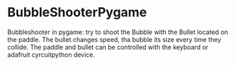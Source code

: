 # BubbleShooterPygame
Bubbleshooter in pygame: try to shoot the Bubble with the Bullet located on the paddle. The bullet changes speed, tha bubble its size every time they collide. 
The paddle and bullet can be controlled with the keyboard or adafruit cyrcuitpython device. 
